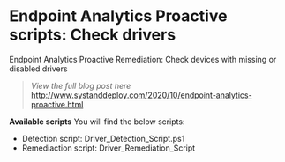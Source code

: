 # Endpoint Analytics Proactive scripts: Check drivers
Endpoint Analytics Proactive Remediation: Check devices with missing or disabled drivers

> *View the full blog post here*
http://www.systanddeploy.com/2020/10/endpoint-analytics-proactive.html

**Available scripts**
You will find the below scripts:
- Detection script: Driver_Detection_Script.ps1
- Remediaction script: Driver_Remediation_Script
